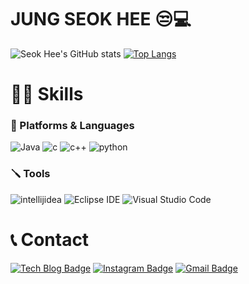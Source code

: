 # JUNG SEOK HEE 😒💻
![Seok Hee's GitHub stats](https://github-readme-stats.vercel.app/api?username=SeokHeeJung&show_icons=true&theme=transparent)
[![Top Langs](https://github-readme-stats.vercel.app/api/top-langs/?username=SeokHeeJung&layout=donut)](https://github.com/SeokHeeJung/github-readme-stats)
# 💪🏼 Skills
### 📝 Platforms & Languages
![Java](https://img.shields.io/badge/Java-007396.svg?&style=for-the-badge&logo=Java&logoColor=white) 
![c](https://img.shields.io/badge/c-A8B9CC.svg?&style=for-the-badge&logo=c&logoColor=white)
![c++](https://img.shields.io/badge/c++-00599C.svg?&style=for-the-badge&logo=c++&logoColor=white)
![python](https://img.shields.io/badge/python-3776AB.svg?&style=for-the-badge&logo=python&logoColor=white)
### 🪛 Tools
![intellijidea](https://img.shields.io/badge/intellijidea-000000.svg?&style=for-the-badge&logo=intellijidea&logoColor=white)
![Eclipse IDE](https://img.shields.io/badge/Eclipse%20IDE-2C2255.svg?&style=for-the-badge&logo=Eclipse%20IDE&logoColor=white)
![Visual Studio Code](https://img.shields.io/badge/Visual%20Studio%20Code-007ACC.svg?&style=for-the-badge&logo=Visual%20Studio%20Code&logoColor=white)
# 📞 Contact
[![Tech Blog Badge](http://img.shields.io/badge/-Tech%20blog-black?style=flat-square&logo=github&link=https://SeokHeeJung.github.io/)](https://SeokHeeJung.github.io/)
[![Instagram Badge](http://img.shields.io/badge/Instagram-FF0069?style=flat-square&logo=Instagram&logoColor=white&link=https://www.instagram.com/se0k_hee_/)](https://www.instagram.com/se0k_hee_/)
[![Gmail Badge](https://img.shields.io/badge/Gmail-d14836?style=flat-square&logo=Gmail&logoColor=white&link=mailto:tjrgml8435@gmail.com)](mailto:tjrgml8435@gmail.com)
